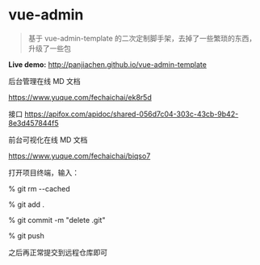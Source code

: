 # vue-admin

> 基于 vue-admin-template 的二次定制脚手架，去掉了一些繁琐的东西，升级了一些包

**Live demo:** http://panjiachen.github.io/vue-admin-template

后台管理在线 MD 文档

https://www.yuque.com/fechaichai/ek8r5d

接口
https://apifox.com/apidoc/shared-056d7c04-303c-43cb-9b42-8e3d457844f5

前台可视化在线 MD 文档

https://www.yuque.com/fechaichai/biqso7

打开项目终端，输入：

% git rm --cached <File Name>

% git add .

% git commit -m "delete .git"

% git push

之后再正常提交到远程仓库即可
